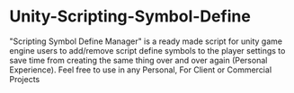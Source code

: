 # Unity-Scripting-Symbol-Define
"Scripting Symbol Define Manager" is a ready made script for unity game engine users to add/remove script define symbols to the player settings to save time from creating the same thing over and over again (Personal Experience). Feel free to use in any Personal, For Client or Commercial Projects

